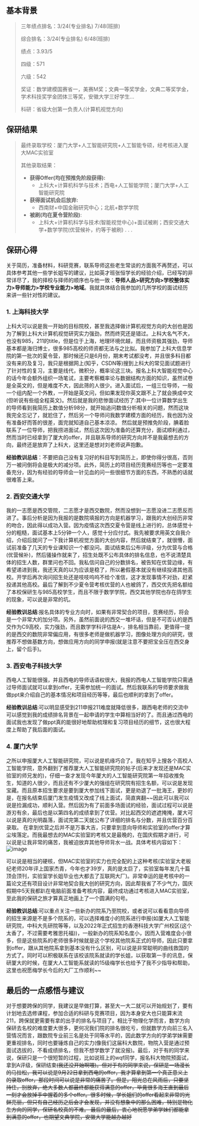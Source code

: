 ## 基本背景

> 三年绩点排名：3/24(专业排名)   7/48(班排)
>
> 综合排名：3/24(专业排名)   6/48(班排)
>
> 绩点：3.93/5
>
> 四级：571
>
> 六级：542
>
> 奖证：数学建模国赛省一，美赛M奖；文典一等奖学金，文典二等奖学金，学术科技奖学金团体三等奖，安徽大学三好学生…
>
> 科研：省级大创第一负责人(计算机视觉方向)
>

## 保研结果

> 最终录取学校：厦门大学+人工智能研究院+人工智能专硕，经考核进入厦大MAC实验室
>
> 其他录取结果：
>
> * **获得Offer(均在预推免阶段获得):**
>   * 上科大+计算机科学与技术；西电+人工智能学院；厦门大学+人工智能研究院
> * **获得面试机会后放弃:**
>   * 西南财+中国金融研究中心；北航+数学学院 
> * **被刷(均在夏令营阶段)**:
>   * 上科大+计算机科学与技术(智能视觉中心)+面试被刷；西安交通大学+数学学院(优营候补，约等于被刷) . . .

## 保研心得

关于简历，准备材料，科研竞赛，联系导师这些老生常谈的方面我不再赘述，可以具体参考其他一些学长姐写的建议，比如英才班张恒学长的经验介绍，已经写的非常详尽了，我的择校与择师的顺序也与他一致：**导师人品>研究方向>学校整体实力>导师能力>学校专业能力>地域**。我就具体结合我参加的几所学校的面试经历来讲一些针对性的建议。

### 1. 上海科技大学

上科大可以说是我一开始的目标院校，甚至我选择做计算机视觉方向的大创也是因为了解到上科大计算机视觉研究实力强劲，然而终究还是错过。上科大名气不大，也没有985，211的title，但是位于上海，地理环境优越，而且师资极其强劲，导师基本都是海归博士，很多985高校的师资都无法与之比拟。我参加了上科大信息学院的第一批次的夏令营，那时候还只是6月份，期末考试都没考，并且很多科目都没有来的及复习，我只是根据网上(知乎，CSDN等)搜到上科大的常见面试题进行了针对性的复习，主要是线代，微积分，概率论这三块。报名上科大智能视觉中心的话今年会额外组织一场笔试，主要考察概率论与数据结构方面的知识，虽然试卷是全英文的，但是难度不大，因此筛的人很少。进入面试后，一组三位导师，一般一个组内配一个外教，一开始是英文问，但如果发现你英文跟不上了就会换成中文(但听说有些组全程英文)。然后就是我的悲惨面试经历了:其中一位计算数学出生的导师看到我简历上数值分析98分，就开始追问数值分析相关的问题，然而这块我完全忘记了，就尬住了，然后另一个导师问我数学建模方面的经历，我也因为没有准备好而答的很差，面完就知道自己基本凉凉。
然后就是预推免阶段，腆着脸联系了一位导师，把我捞进面试，然后这次因为准备的还算充分，面试顺利通过，然而当时已经拿到了厦大的offer，并且联系导师的研究方向并不是我最想去的方向，最终还是放弃了上科大，这里还是想对刘老师说声抱歉。

**经验教训总结**：不要把自己没有复习好的科目写到简历上，即使你得分很高，否则万一被问倒将会是极大的减分项。此外，简历上的项目经历竞赛经历等也一定要准备充分，因为有经验的导师会一针见血的问一些很细节方面的东西，不熟悉的话就很难答上来。

### 2. 西安交通大学
我的一志愿是西交管院，二志愿才是西交数院，然而没想到一志愿没进二志愿反而进了。事后分析是因为我报的是数院填报的方向是机器学习，跟我的大创经历非常的吻合，因此得以成功入营。因为疫情这次西交夏令营是线上进行的，总体感觉十分的粗糙，面试基本上5分钟一个人，感觉十分应付式。我先被要求用英文自我介绍，介绍后就问了一下我计算机视觉方面的大创内容，然后就结束了，就很懵，面试前准备了几天的专业课知识一个都没问。面试结束后公布评级，分为优营与合格(优营候补)，然后骚操作就来了，招生处既不公布具体的排名信息，也不说清楚具体的招生人数，群里问也不回。我私信问自己的分数排名，被告知在优营边缘，有希望递进到我，我还天真的以为应该是稳了，所以暑假基本就没有继续投递其他高校。开学后再次询问招生处还是吱吱呜呜不给个准信，这才发现事情不对劲，赶紧投递其他高校。最后了解到不少夏令营考核优营的人也被鸽了，西交优先把名额给了本校保研生与985高校学生，而且不限于数学学院，西交其他学院也存在鸽学生的现象，可以说是非常的坑。
	
  **经验教训总结**:报名具体的专业方向时，如果有非常契合的项目，竞赛经历，将会是一个非常大的加分项。另外，虽然前面说的西交一堆坏话，但是不可否认的是西交作为C9高校，实力强劲，而且数学学科评估是A-，排名相当靠前，更值得一提的是西交的数院非常偏应用，有很多老师是做机器学习，图像处理方向的研究，很推荐不想做基数方向，想做应用方向的同学申报(就是注意不要把宝全压在西交身上，留个后手)。

### 3. 西安电子科技大学
西电人工智能很强，并且西电的导师话语权很大，我报的西电人工智能学院只需通过导师面试就可以拿到offer，无需参加统一的面试。然后我联系的导师要求做我做ppt来介绍自己的基本情况和项目经历等等，最后也顺利的拿到了offer。
	
  **经验教训总结**:可以明显感受到211申报211难度就降低很多，跟西电老师的交流中可以感觉到我的成绩排名背景在一起申请的学生中算相当好的了。而且通过西电的面试我也发现了做ppt真的能很好地帮助梳理和复习项目经历的细节，这也很大程度上帮助了我后面的面试。

### 4. 厦门大学
之所以申报厦大人工智能研究院，可以说是机缘巧合了。我在知乎上搜各个高校人工智能学院，意外翻到了推荐厦大人工智能研究院的帖子(后来才发现还是MAC实验室的师兄发的)，仔细一查才发现今年厦大的人工智能研究院第一年招收推免生，知道的人很少，而且还有不少厦大的强组在研究院有招生名额，可以说是发现宝藏。而且原本招生要求是要到厦大参加线下面试，更是劝退了一批海王，更妙的是，在报名结束后厦门发生疫情又改成了线上面试，简直爽翻~~因此可以我可以说是捡漏成功，顺利入营。然后因为有了前面多场面试的经验，面试过程可以说是游刃有余，最后也是以第四名的成绩拿到了优营。对比起西交的遮遮掩掩，厦大可以说是真的光明磊落，面试完第二天就公布了详细的排名与分数，并且优营百分百录取。
在拿到优营之后并不是万事大吉，只要拿到意向导师和实验室的offer才算尘埃落定。而我最想去的MAC实验室的考核又是最晚的，在国庆假期才进行，可以说是让我非常的痛苦，我被迫放弃其他导师背水一战。具体考核内容如下：
 ![image](https://user-images.githubusercontent.com/41356564/154956707-943eb830-96ec-4e0e-ad07-a9f05f36ab9c.png)

可以说是相当的硬核，但MAC实验室的实力也完全配的上这种考核(实验室大老板纪老师20年评上国家杰青，今年也才39岁，真的是太巨了，实验室每年发几十篇顶会顶刊，实验室学长姐毕业也大都去了互联网大厂)。非常幸运的是考核中的一篇论文还有项目设计非常地契合我大创的研究方向，因此帮我省了不少气力，国庆假期中5天我都趴在电脑前面准备考核内容，最终成功通过考核进入MAC实验室，至此我的保研之旅才算真正地画上了一个圆满的句号。

**经验教训总结**:可以重点关注一些新办的院系乃至院校，或者说可以看看意向导师的招生来源是不是多个院系的，可以选择难度小的院系进行申报(如厦大人工智能研究院，中科大先研院等等，以及2022年正式招生的香港科技大学广州校区(这个太香了，不过需要考雅思托福))，一般新办的院系知名度小，因而入营难度会小很多，但是这些院系的老师很多时候就是这个学校其他院系正式的导师，因此只要拿到offer，跟从其他院系拿到基本没有什么区别，可以说是非常聪明的曲线救国的方式了。同时可以积极联系在该校该院系就读的学长姐，以获取第一手的讯息，保研厦大的时候，在厦大人工智能系就读的15级梅学长也给予了我不少指导和帮助，这里也祝愿梅学长今后的大厂工作顺利~~

## 最后的一点感悟与建议
对于想要跨保的同学，我建议是早做打算，甚至大一大二就可以开始规划了，要有计划地去选修课程，参加合适的科研与竞赛项目，因为本身安大也只能算末流211，跨保就更需要有拿的出手的排名与项目了。相比于物理化学而言，数学方向保研去名校的难度要大很多，更何况我们院的排名很吃亏，但就数学方向前三名入营情况而言，跟数院专业前三名是处于同等水平的，因此数学方向的学弟学妹需要更重视排名，同时也要锤炼自己的实力(像我们这届科大数院，物院入营是通过预面试选拔的，不看成绩排名，但我不想学数学了就没报)。最后，对于有的同学来说，保研只是一个很短暂的过程，比如说班上的wqf同学，报名科大物院预面试，拿到A评级，保研结束~~(我还没开始啊喂)。但对于有的同学来说，保研是一场漫长的马拉松，我可以说是9月22日拿到西电的offer，我才算拿到第一个真正意义上的录取offer，那段时间可以说是非常的痛苦了。但是，阳光总在风雨后，只要坚持住，别放弃，绝大多数人都最终都能获得满意的offer，毕竟很多海王直到最后一刻才会放掉手中握着的多个offer。很多时候，学长姐们的offer看起来非常的光鲜亮丽，但只有自己经历之后会才会发现，并没有想象中的那么困难，特别是物化生方向的同学，保研名校真的不难。
最后的最后，衷心地祝愿学弟学妹们都能拿到满意的offer，也期望文典学院，安徽大学能越办越好~~
